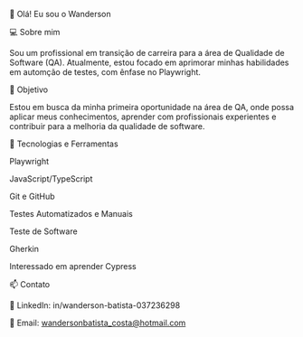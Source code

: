 👋 Olá! Eu sou o Wanderson

💻 Sobre mim

Sou um profissional em transição de carreira para a área de Qualidade de Software (QA). Atualmente, estou focado em aprimorar minhas habilidades em automção de testes, com ênfase no Playwright.

🎯 Objetivo

Estou em busca da minha primeira oportunidade na área de QA, onde possa aplicar meus conhecimentos, aprender com profissionais experientes e contribuir para a melhoria da qualidade de software.

🚀 Tecnologias e Ferramentas

Playwright

JavaScript/TypeScript

Git e GitHub

Testes Automatizados e Manuais

Teste de Software

Gherkin

Interessado em aprender Cypress

📫 Contato

💼 LinkedIn: in/wanderson-batista-037236298

📧 Email: wandersonbatista_costa@hotmail.com
